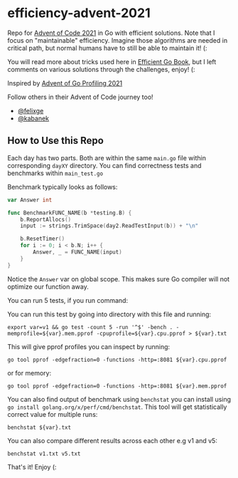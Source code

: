 # efficiency-advent-2021

Repo for [Advent of Code 2021](https://adventofcode.com/2021) in Go with efficient solutions. Note that I focus on "maintainable" efficiency. Imagine those algorithms are needed in critical path, but normal humans have to still be able to maintain it! (: 

You will read more about tricks used here in [Efficient Go Book](https://www.oreilly.com/library/view/efficient-go/9781098105709/), but I left comments on various solutions through the challenges, enjoy! (: 

Inspired by [Advent of Go Profiling 2021](https://felixge.de/2021/12/01/advent-of-go-profiling-2021-day-1-1/.)

Follow others in their Advent of Code journey too!

* [@felixge](https://felixge.de/2021/12/01/advent-of-go-profiling-2021-day-1-1/)
* [@kabanek](https://twitter.com/kabanek/status/1466284532269821959)

## How to Use this Repo

Each day has two parts. Both are within the same `main.go` file within corresponding `dayXY` directory. You can find correctness tests and benchmarks within `main_test.go`

Benchmark typically looks as follows:

```go 
var Answer int

func BenchmarkFUNC_NAME(b *testing.B) {
	b.ReportAllocs()
	input := strings.TrimSpace(day2.ReadTestInput(b)) + "\n"

	b.ResetTimer()
	for i := 0; i < b.N; i++ {
		Answer, _ = FUNC_NAME(input)
	}
}
```

Notice the `Answer` var on global scope. This makes sure Go compiler will not optimize our function away.

You can run 5 tests, if you run command:

You can run this test by going into directory with this file and running:

`export var=v1 && go test -count 5 -run '^$' -bench . -memprofile=${var}.mem.pprof -cpuprofile=${var}.cpu.pprof > ${var}.txt`

This will give pprof profiles you can inspect by running:

`go tool pprof -edgefraction=0 -functions -http=:8081 ${var}.cpu.pprof`

or for memory:

`go tool pprof -edgefraction=0 -functions -http=:8081 ${var}.mem.pprof`

You can also find output of benchmark using `benchstat` you can install using `go install golang.org/x/perf/cmd/benchstat`. This tool will get statistically correct value for multiple runs:

`benchstat ${var}.txt`

You can also compare different results across each other e.g v1 and v5:

`benchstat v1.txt v5.txt`

That's it! Enjoy (:

